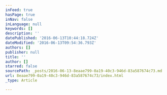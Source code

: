 ```yaml
---
inFeed: true
hasPage: true
inNav: false
inLanguage: null
keywords: []
description: ''
datePublished: '2016-06-13T10:44:18.724Z'
dateModified: '2016-06-13T09:54:36.793Z'
authors: []
publisher: null
title: ''
author: []
starred: false
sourcePath: _posts/2016-06-13-8eaae799-0a19-40c3-946d-83a587674c73.md
url: 8eaae799-0a19-40c3-946d-83a587674c73/index.html
_type: Article

---
```

